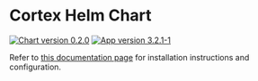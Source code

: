 # Cortex Helm Chart

[![Chart version 0.2.0](https://img.shields.io/badge/Chart_version-0.2.0-blue.svg?logo=helm)](https://github.com/StrangeBeeCorp/helm-charts/releases/tag/cortex-0.2.0) [![App version 3.2.1-1](https://img.shields.io/badge/App_version-3.2.1--1-blue)](https://github.com/TheHive-Project/Cortex/releases/tag/3.2.1)

Refer to [this documentation page](https://docs.strangebee.com/cortex/installation-and-configuration/deploy-cortex-on-kubernetes/) for installation instructions and configuration.
